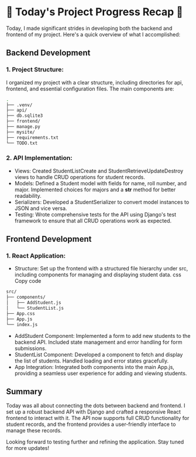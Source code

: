 # 🚀 Today's Project Progress Recap 🚀

Today, I made significant strides in developing both the backend and frontend of my project. Here's a quick overview of what I accomplished:

## Backend Development

### 1. Project Structure:

I organized my project with a clear structure, including directories for api, frontend, and essential configuration files. The main components are:  

```bash
.
├── .venv/
├── api/
├── db.sqlite3
├── frontend/
├── manage.py
├── mysite/
├── requirements.txt
└── TODO.txt
```
### 2. API Implementation:

- Views: Created StudentListCreate and StudentRetrieveUpdateDestroy views to handle CRUD operations for student records.
- Models: Defined a Student model with fields for name, roll number, and major. Implemented choices for majors and a __str__ method for better readability.
- Serializers: Developed a StudentSerializer to convert model instances to JSON and vice versa.
- Testing: Wrote comprehensive tests for the API using Django's test framework to ensure that all CRUD operations work as expected.

## Frontend Development

### 1. React Application:

- Structure: Set up the frontend with a structured file hierarchy under src, including components for managing and displaying student data.
css
Copy code
```bash
src/
├── components/
│   ├── AddStudent.js
│   └── StudentList.js
├── App.css
├── App.js
└── index.js
``` 

- AddStudent Component: Implemented a form to add new students to the backend API. Included state management and error handling for form submissions.
- StudentList Component: Developed a component to fetch and display the list of students. Handled loading and error states gracefully.
- App Integration: Integrated both components into the main App.js, providing a seamless user experience for adding and viewing students.

## Summary
Today was all about connecting the dots between backend and frontend. I set up a robust backend API with Django and crafted a responsive React frontend to interact with it. The API now supports full CRUD functionality for student records, and the frontend provides a user-friendly interface to manage these records.

Looking forward to testing further and refining the application. Stay tuned for more updates!
